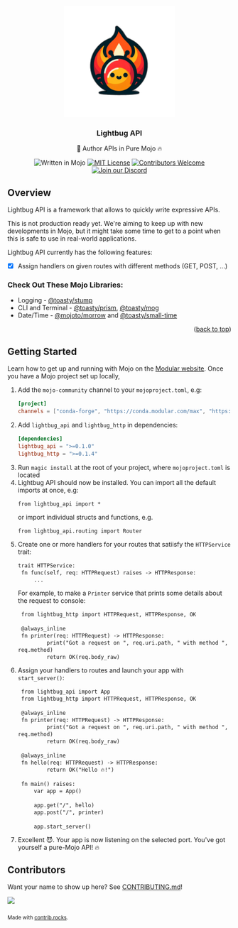 <a name="readme-top"></a>

<!-- PROJECT LOGO -->
<br />
<div align="center">
    <img src="static/logo.png" alt="Logo" width="250" height="250">

  <h3 align="center">Lightbug API</h3>

  <p align="center">
    🐝 Author APIs in Pure Mojo 🔥
    <br/>

   ![Written in Mojo][language-shield]
   [![MIT License][license-shield]][license-url]
   [![Contributors Welcome][contributors-shield]][contributors-url]
   [![Join our Discord][discord-shield]][discord-url]
   

  </p>
</div>

## Overview

Lightbug API is a framework that allows to quickly write expressive APIs.

This is not production ready yet. We're aiming to keep up with new developments in Mojo, but it might take some time to get to a point when this is safe to use in real-world applications.

Lightbug API currently has the following features:
 - [x] Assign handlers on given routes with different methods (GET, POST, ...)

 ### Check Out These Mojo Libraries:

- Logging - [@toasty/stump](https://github.com/thatstoasty/stump)
- CLI and Terminal - [@toasty/prism](https://github.com/thatstoasty/prism), [@toasty/mog](https://github.com/thatstoasty/mog)
- Date/Time - [@mojoto/morrow](https://github.com/mojoto/morrow.mojo) and [@toasty/small-time](https://github.com/thatstoasty/small-time)

<p align="right">(<a href="#readme-top">back to top</a>)</p>

<!-- GETTING STARTED -->
## Getting Started

Learn how to get up and running with Mojo on the [Modular website](https://www.modular.com/max/mojo).
Once you have a Mojo project set up locally,

1. Add the `mojo-community` channel to your `mojoproject.toml`, e.g:
   ```toml
   [project]
   channels = ["conda-forge", "https://conda.modular.com/max", "https://repo.prefix.dev/mojo-community"]
   ```
2. Add `lightbug_api` and `lightbug_http` in dependencies:
   ```toml
   [dependencies]
   lightbug_api = ">=0.1.0"
   lightbug_http = ">=0.1.4"
   ```
3. Run `magic install` at the root of your project, where `mojoproject.toml` is located
4. Lightbug API should now be installed. You can import all the default imports at once, e.g:
    ```mojo
    from lightbug_api import *
    ```
    or import individual structs and functions, e.g. 
    ```mojo
    from lightbug_api.routing import Router
    ```
5. Create one or more handlers for your routes that satiisfy the `HTTPService` trait:
   ```mojo
   trait HTTPService:
    fn func(self, req: HTTPRequest) raises -> HTTPResponse:
        ...
   ```
   For example, to make a `Printer` service that prints some details about the request to console:
   ```mojo
    from lightbug_http import HTTPRequest, HTTPResponse, OK

    @always_inline
    fn printer(req: HTTPRequest) -> HTTPResponse:
            print("Got a request on ", req.uri.path, " with method ", req.method)
            return OK(req.body_raw)
   ```
6. Assign your handlers to routes and launch your app with `start_server()`:
   ```mojo
    from lightbug_api import App
    from lightbug_http import HTTPRequest, HTTPResponse, OK

    @always_inline
    fn printer(req: HTTPRequest) -> HTTPResponse:
            print("Got a request on ", req.uri.path, " with method ", req.method)
            return OK(req.body_raw)

    @always_inline
    fn hello(req: HTTPRequest) -> HTTPResponse:
            return OK("Hello 🔥!")

    fn main() raises:
        var app = App()

        app.get("/", hello)
        app.post("/", printer)

        app.start_server()
   ```
7. Excellent 😈. Your app is now listening on the selected port. 
   You've got yourself a pure-Mojo API! 🔥


<!-- MARKDOWN LINKS & IMAGES -->
<!-- https://www.markdownguide.org/basic-syntax/#reference-style-links -->
[language-shield]: https://img.shields.io/badge/language-mojo-orange
[license-shield]: https://img.shields.io/github/license/saviorand/lightbug_http?logo=github
[license-url]: https://github.com/saviorand/lightbug_http/blob/main/LICENSE
[contributors-shield]: https://img.shields.io/badge/contributors-welcome!-blue
[contributors-url]: https://github.com/saviorand/lightbug_http#contributing
[discord-shield]: https://img.shields.io/discord/1192127090271719495?style=flat&logo=discord&logoColor=white
[discord-url]: https://discord.gg/VFWETkTgrr


## Contributors
Want your name to show up here? See [CONTRIBUTING.md](./CONTRIBUTING.md)!

<a href="https://github.com/saviorand/lightbug_api/graphs/contributors">
  <img src="https://contrib.rocks/image?repo=saviorand/lightbug_api" />
</a>

<sub>Made with [contrib.rocks](https://contrib.rocks).</sub>